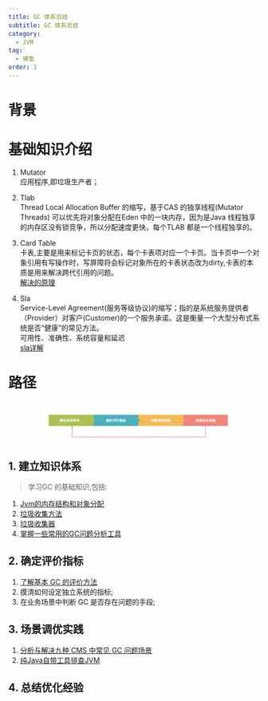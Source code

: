 ```yaml
---
title: GC 体系总结
subtitle: GC 体系总结
category:
  - JVM
tag:
  - 摸鱼
order: 1
---
```

# 背景

# 基础知识介绍
1. Mutator  
应用程序,即垃圾生产者；
2. Tlab   
Thread Local Allocation Buffer 的缩写，基于CAS 的独享线程(Mutator Threads) 可以优先将对象分配在Eden 中的一块内存，因为是Java 线程独享的内存区没有锁竞争，所以分配速度更快，每个TLAB 都是一个线程独享的。 
3. Card Table  
卡表,主要是用来标记卡页的状态，每个卡表项对应一个卡页。当卡页中一个对象引用有写操作时，写屏障将会标记对象所在的卡表状态改为dirty,卡表的本质是用来解决跨代引用的问题。   
[解决的原理](https://stackoverflow.com/questions/19154607/how-actually-card-table-and-writer-barrier-works)

4. Sla  
Service-Level Agreement(服务等级协议)的缩写；指的是系统服务提供者（Provider）对客户(Customer)的⼀个服务承诺。这是衡量⼀个⼤型分布式系统是否“健康”的常见⽅法。  
可⽤性、准确性、系统容量和延迟   
[sla详解](09999_SLA.md)
# 路径
![Alt text](./image/image.png)
## 1. 建立知识体系
> 学习GC 的基础知识,包括:
1. [Jvm的内存结构和对象分配](02_jvm_Memory0Structure.md)
2. [垃圾收集方法](03_GarbageCollectionMethod.md)
3. [垃圾收集器](04_GarbageCollector.md)
4. [掌握一些常用的GC问题分析工具](05_GCAnalysisTools.md)
## 2. 确定评价指标
1. [了解基本 GC 的评价方法](06_GCEvaluationCriteria.md)
2. 摸清如何设定独立系统的指标;
3. 在业务场景中判断 GC 是否存在问题的手段;
## 3. 场景调优实践
1. [分析与解决九种 CMS 中常见 GC 问题场景](09_9CMS.md)
2. [纯Java自带工具排查JVM](010_PracticeOne.md)
## 4. 总结优化经验
